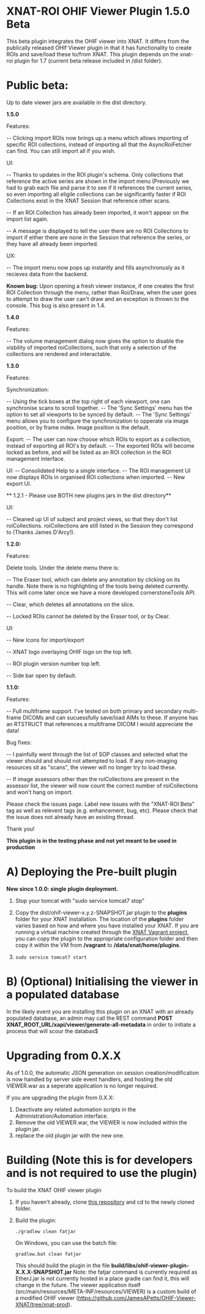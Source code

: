 # XNAT-ROI OHIF Viewer Plugin 1.5.0 Beta #

This beta plugin integrates the OHIF viewer into XNAT. It differs from the publically released OHIf Viewer plugin in that it has functionality to create ROIs and save/load these to/from XNAT.
This plugin depends on the xnat-roi plugin for 1.7 (current beta release included in /dist folder).


# Public beta: #

Up to date viewer jars are available in the dist directory.

**1.5.0**

Features:

-- Clicking import ROIs now brings up a menu which allows importing of specific ROI collections, instead of importing all that the AsyncRoiFetcher can find. You can still import all if you wish.

UI:

-- Thanks to updates in the ROI plugin's schema. Only collections that reference the active series are shown in the import menu (Previously we had to grab each file and parse it to see if it references the current series, so even importing all eligile collections can be significantly faster if ROI Collections exist in the XNAT Session that reference other scans.

-- If an ROI Collection has already been imported, it won't appear on the import list again.

-- A message is displayed to tell the user there are no ROI Collections to import if either there are none in the Session that reference the series, or they have all already been imported.

UX:

-- The import menu now pops up instantly and fills asynchronusly as it recieves data from the backend.

**Known bug:**
Upon opening a fresh viewer instance, if one creates the first ROI Collection through the menu, rather than Roi/Draw, when the user goes to attempt to draw the user can't draw and an exception is thrown to the console.
This bug is also present in 1.4.


**1.4.0**

Features:

-- The volume management dialog now gives the option to disable the visbility of imported roiCollections, such that only a selection of the collections are rendered and interactable.

**1.3.0**

Features:

Synchronization:

-- Using the tick boxes at the top right of each viewport, one can synchronise scans to scroll together.
-- The 'Sync Settings' menu has the option to set all viewports to be synced by default.
-- The 'Sync Settings' menu allows you to configure the synchronization to opperate via image position, or by frame index. Image position is the default.

Export:
-- The user can now choose which ROIs to export as a collection, instead of exporting all ROI's by default.
-- The exported ROIs will become locked as before, and will be listed as an ROI collection in the ROI management interface.

UI:
-- Consolidated Help to a single interface.
-- The ROI management UI now displays ROIs in organised ROI collections when imported.
-- New export UI.

** 1.2.1 - Please use BOTH new plugins jars in the dist directory**

UI:

-- Cleaned up UI of subject and project views, so that they don't list roiCollections. roiCollections are still listed in the Session they correspond to (Thanks James D'Arcy!).

**1.2.0:**

Features:

Delete tools. Under the delete menu there is:

-- The Eraser tool, which can delete any annotation by clicking on its handle. Note there is no highlighting of the tools being deleted currently. This will come later once we have a more developed cornerstoneTools API.

-- Clear, which deletes all annotations on the slice.

-- Locked ROIs cannot be deleted by the Eraser tool, or by Clear.

UI:

-- New Icons for import/export

-- XNAT logo overlaying OHIF logo on the top left.

-- ROI plugin version number top left.

-- Side bar open by default.


**1.1.0:**

Features:

-- Full multiframe support. I've tested on both primary and secondary multi-frame DICOMs and can sucuessfully save/load AIMs to these. If anyone has an RTSTRUCT that references a multiframe DICOM I would appreciate the data!

Bug fixes:

-- I painfully went through the list of SOP classes and selected what the viewer should and should not attempted to load. If any non-imaging resources sit as "scans", the viewer will no longer try to load these.

-- If image assessors other than the roiCollections are present in the assessor list, the viewer will now count the correct number of roiCollections and won't hang on import.



Please check the issues page. Label new issues with the "XNAT-ROI Beta" tag as well as relevent tags (e.g. enhancement, bug, etc).
Please check that the issue does not already have an existing thread.

Thank you!

**This plugin is in the testing phase and not yet meant to be used in production**

# A) Deploying the Pre-built plugin #

**New since 1.0.0: single plugin deployment.**

1. Stop your tomcat with "sudo service tomcat7 stop"

2. Copy the dist/ohif-viewer-x.y.z-SNAPSHOT.jar plugin to the **plugins** folder for your XNAT installation. The location of the
**plugins** folder varies based on how and where you have installed your XNAT. If you are running
a virtual machine created through the [XNAT Vagrant project](https://bitbucket/xnatdev/xnat-vagrant.git),
you can copy the plugin to the appropriate configuration folder and then copy it within the VM from
**/vagrant** to **/data/xnat/home/plugins**.

5. `sudo service tomcat7 start`

# B) (Optional) Initialising the viewer in a populated database #

In the likely event you are installing this plugin on an XNAT with an already populated database, an admin may call the REST command **POST XNAT_ROOT_URL/xapi/viewer/generate-all-metadata** in order to initiate a process that will scour the databas$

# Upgrading from 0.X.X #

As of 1.0.0, the automatic JSON generation on session creation/modification is now handled by server side event handlers, and hosting the old VIEWER.war as a seperate application is no longer required.

If you are upgrading the plugin from 0.X.X:
1. Deactivate any related automation scripts in the Administration/Automation interface.
2. Remove the old VIEWER.war, the VIEWER is now included within the plugin jar.
3. replace the old plugin jar with the new one.


# Building (Note this is for developers and is not required to use the plugin) #

To build the XNAT OHIF viewer plugin

1. If you haven't already, clone [this repository](https://bitbucket.org/xnatx/ohif-viewer-plugin.git) and cd to the newly cloned folder.

2. Build the plugin:

    `./gradlew clean fatjar`

    On Windows, you can use the batch file:

    `gradlew.bat clean fatjar`

    This should build the plugin in the file **build/libs/ohif-viewer-plugin-X.X.X-SNAPSHOT.jar**
    Note: the fatjar command is currently required as EtherJ.jar is not currently hosted in a place gradle can find it, this will change in the future.
    The viewer application itself (src/main/resources/META-INF/resources/VIEWER) is a custom build of a modified OHIF viewer (https://github.com/JamesAPetts/OHIF-Viewer-XNAT/tree/xnat-prod).


